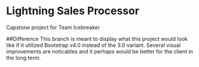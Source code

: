 # Lightning Sales Processor
Capstone project for Team Icebreaker

##Difference
This branch is meant to display what this project would look like if it utilized Bootstrap v4.0 instead of the 3.0 variant. Several visual improvements are noticables and it perhaps would be better for the client in the long term.

